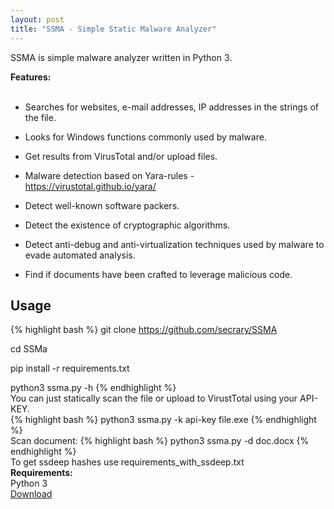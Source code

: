 ```yaml
---
layout: post
title: "SSMA - Simple Static Malware Analyzer"
---
```


SSMA is simple malware analyzer written in Python 3. <br>

**Features:** <br>
<br>
* Searches for websites, e-mail addresses, IP addresses in the strings of the file.  <br>

* Looks for Windows functions commonly used by malware.  <br>

* Get results from VirusTotal and/or upload files.  <br>

* Malware detection based on Yara-rules - https://virustotal.github.io/yara/  <br>

* Detect well-known software packers.  <br>

* Detect the existence of cryptographic algorithms.  <br>

* Detect anti-debug and anti-virtualization techniques used by malware to evade automated analysis.  <br>

* Find if documents have been crafted to leverage malicious code.  <br>


## Usage  <br>
{% highlight bash %}
git clone https://github.com/secrary/SSMA

cd SSMa

pip install -r requirements.txt

python3 ssma.py -h
{% endhighlight %}
 <br>
You can just statically scan the file or upload to VirustTotal using your API-KEY.  <br>
{% highlight bash %}
python3 ssma.py -k api-key file.exe
{% endhighlight %}
<br>
Scan document: 
{% highlight bash %}
python3 ssma.py -d doc.docx
{% endhighlight %}
<br>
To get ssdeep hashes use requirements_with_ssdeep.txt <br>
**Requirements:**<br>
Python 3<br>
[Download](https://github.com/secrary/SSMA)
